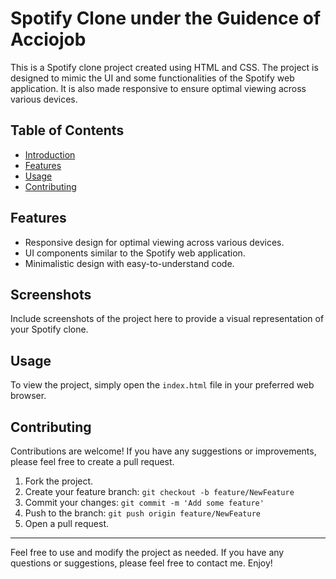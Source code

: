# Spotify Clone under the Guidence of Acciojob

This is a Spotify clone project created using HTML and CSS. The project is designed to mimic the UI and some functionalities of the Spotify web application. It is also made responsive to ensure optimal viewing across various devices.

## Table of Contents

- [Introduction](#spotify-clone)
- [Features](#features)
- [Usage](#usage)
- [Contributing](#contributing)


## Features

- Responsive design for optimal viewing across various devices.
- UI components similar to the Spotify web application.
- Minimalistic design with easy-to-understand code.

## Screenshots

Include screenshots of the project here to provide a visual representation of your Spotify clone.

## Usage

To view the project, simply open the `index.html` file in your preferred web browser.

## Contributing

Contributions are welcome! If you have any suggestions or improvements, please feel free to create a pull request.

1. Fork the project.
2. Create your feature branch: `git checkout -b feature/NewFeature`
3. Commit your changes: `git commit -m 'Add some feature'`
4. Push to the branch: `git push origin feature/NewFeature`
5. Open a pull request.



---

Feel free to use and modify the project as needed. If you have any questions or suggestions, please feel free to contact me. Enjoy!

